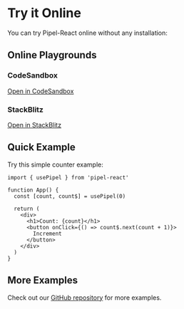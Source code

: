 # Try it Online

You can try Pipel-React online without any installation:

## Online Playgrounds

### CodeSandbox
[Open in CodeSandbox](https://codesandbox.io/s/pipel-react-demo)

### StackBlitz
[Open in StackBlitz](https://stackblitz.com/edit/pipel-react-demo)

## Quick Example

Try this simple counter example:

```tsx
import { usePipel } from 'pipel-react'

function App() {
  const [count, count$] = usePipel(0)
  
  return (
    <div>
      <h1>Count: {count}</h1>
      <button onClick={() => count$.next(count + 1)}>
        Increment
      </button>
    </div>
  )
}
```

## More Examples

Check out our [GitHub repository](https://github.com/pipeljs/pipel-react/tree/main/examples) for more examples.
